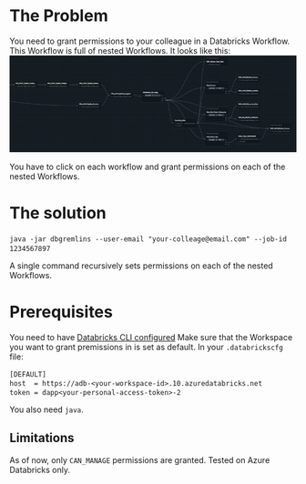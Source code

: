 # The Problem
You need to grant permissions to your colleague in a Databricks Workflow.
This Workflow is full of nested Workflows. 
It looks like this:
![Workflow](./workflow.PNG)

You have to click on each workflow and grant permissions on each
of the nested Workflows.

# The solution
`java -jar dbgremlins --user-email "your-colleage@email.com" --job-id 1234567897`

A single command recursively sets permissions on each of the nested Workflows.

# Prerequisites
You need to have [Databricks CLI configured](https://learn.microsoft.com/en-us/azure/databricks/dev-tools/cli/tutorial)
Make sure that the Workspace you want to grant premissions in is set as default. In your `.databrickscfg` file:
```
[DEFAULT]
host  = https://adb-<your-workspace-id>.10.azuredatabricks.net
token = dapp<your-personal-access-token>-2
```

You also need `java`.

## Limitations
As of now, only `CAN_MANAGE` permissions are granted.
Tested on Azure Databricks only.